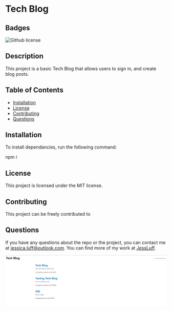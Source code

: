 # Tech Blog

## Badges

![Github license](https://img.shields.io/badge/license-APACHE-2.0-blue.svg)

## Description

This project is a basic Tech Blog that allows users to sign in, and create blog posts.

## Table of Contents

- [Installation](#installation)
- [License](#license)
- [Contributing](#contributing)
- [Questions](#questions)

## Installation

To install dependancies, run the following command:

npm i

## License

This project is licensed under the MIT license.

## Contributing

This project can be freely contributed to

## Questions

If you have any questions about the repo or the project, you can contact me at jessica.luff@outlook.com.
You can find more of my work at [JessLuff](https://github.com/JessLuff/).

![Screenshot](screenshot/screenshot.png)